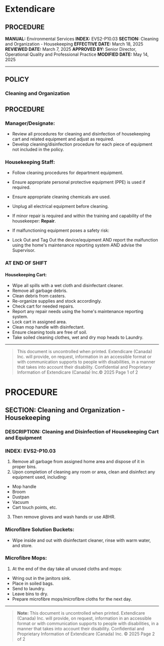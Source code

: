 # Extendicare

## PROCEDURE

**MANUAL:** Environmental Services
**INDEX:** EVS2-P10.03
**SECTION:** Cleaning and Organization - Housekeeping
**EFFECTIVE DATE:** March 18, 2025
**REVIEWED DATE:** March 7, 2025
**APPROVED BY:** Senior Director, Operational Quality and Professional Practice
**MODIFIED DATE:** May 14, 2025

----

## POLICY

### Cleaning and Organization

## PROCEDURE

### Manager/Designate:
- Review all procedures for cleaning and disinfection of housekeeping cart and related equipment and adjust as required.
- Develop cleaning/disinfection procedure for each piece of equipment not included in the policy.

### Housekeeping Staff:
- Follow cleaning procedures for department equipment.
- Ensure appropriate personal protective equipment (PPE) is used if required.
- Ensure appropriate cleaning chemicals are used.
- Unplug all electrical equipment before cleaning.

- If minor repair is required and within the training and capability of the housekeeper: **Repair**.
- If malfunctioning equipment poses a safety risk:
- Lock Out and Tag Out the device/equipment AND report the malfunction using the home's maintenance reporting system AND advise the Supervisor.

### AT END OF SHIFT

#### Housekeeping Cart:
- Wipe all spills with a wet cloth and disinfectant cleaner.
- Remove all garbage debris.
- Clean debris from casters.
- Re-organize supplies and stock accordingly.
- Check cart for needed repairs.
- Report any repair needs using the home's maintenance reporting system.
- Lock cart in assigned area.
- Clean mop handle with disinfectant.
- Ensure cleaning tools are free of soil.
- Take soiled cleaning clothes, wet and dry mop heads to Laundry.

----

> This document is uncontrolled when printed.
> Extendicare (Canada) Inc. will provide, on request, information in an accessible format or with communication supports to people with disabilities, in a manner that takes into account their disability. Confidential and Proprietary Information of Extendicare (Canada) Inc.© 2025
> Page 1 of 2

# PROCEDURE

## SECTION: Cleaning and Organization - Housekeeping
### DESCRIPTION: Cleaning and Disinfection of Housekeeping Cart and Equipment
### INDEX: EVS2-P10.03

1. Remove all garbage from assigned home area and dispose of it in proper bins.
2. Upon completion of cleaning any room or area, clean and disinfect any equipment used, including:
- Mop handle
- Broom
- Dustpan
- Vacuum
- Cart touch points, etc.
3. Then remove gloves and wash hands or use ABHR.

### Microfibre Solution Buckets:
- Wipe inside and out with disinfectant cleaner, rinse with warm water, and store.

### Microfibre Mops:
1. At the end of the day take all unused cloths and mops:
- Wring out in the janitors sink.
- Place in soiled bags.
- Send to laundry.
- Leave bins to dry.
- Prepare microfibre mops/microfibre cloths for the next day.

----

> **Note:** This document is uncontrolled when printed.
> Extendicare (Canada) Inc. will provide, on request, information in an accessible format or with communication supports to people with disabilities, in a manner that takes into account their disability. Confidential and Proprietary Information of Extendicare (Canada) Inc. © 2025
> Page 2 of 2